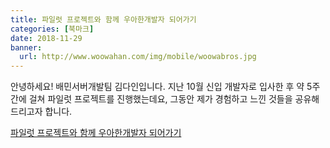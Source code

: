 ```yaml
---
title: 파일럿 프로젝트와 함께 우아한개발자 되어가기
categories: [북마크]
date: 2018-11-29
banner:
  url: http://www.woowahan.com/img/mobile/woowabros.jpg
---
```


안녕하세요! 배민서버개발팀 김다인입니다.
지난 10월 신입 개발자로 입사한 후 약 5주간에 걸쳐 파일럿 프로젝트를 진행했는데요,
그동안 제가 경험하고 느낀 것들을 공유해 드리고자 합니다.

[파일럿 프로젝트와 함께 우아한개발자 되어가기](http://woowabros.github.io/experience/2018/11/29/pilot-project.html)
